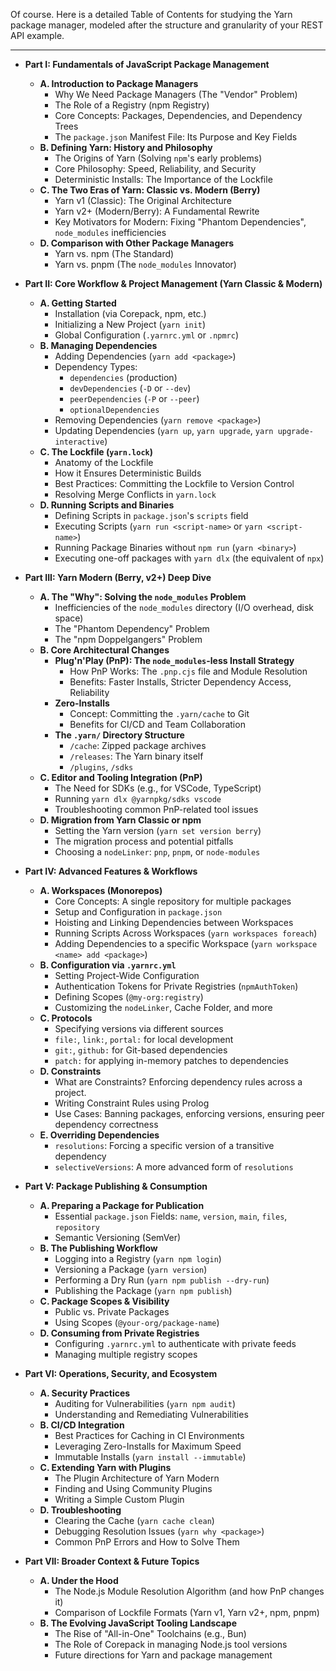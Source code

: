 Of course. Here is a detailed Table of Contents for studying the Yarn package manager, modeled after the structure and granularity of your REST API example.

***

*   **Part I: Fundamentals of JavaScript Package Management**
    *   **A. Introduction to Package Managers**
        *   Why We Need Package Managers (The "Vendor" Problem)
        *   The Role of a Registry (npm Registry)
        *   Core Concepts: Packages, Dependencies, and Dependency Trees
        *   The `package.json` Manifest File: Its Purpose and Key Fields
    *   **B. Defining Yarn: History and Philosophy**
        *   The Origins of Yarn (Solving `npm`'s early problems)
        *   Core Philosophy: Speed, Reliability, and Security
        *   Deterministic Installs: The Importance of the Lockfile
    *   **C. The Two Eras of Yarn: Classic vs. Modern (Berry)**
        *   Yarn v1 (Classic): The Original Architecture
        *   Yarn v2+ (Modern/Berry): A Fundamental Rewrite
        *   Key Motivators for Modern: Fixing "Phantom Dependencies", `node_modules` inefficiencies
    *   **D. Comparison with Other Package Managers**
        *   Yarn vs. npm (The Standard)
        *   Yarn vs. pnpm (The `node_modules` Innovator)

*   **Part II: Core Workflow & Project Management (Yarn Classic & Modern)**
    *   **A. Getting Started**
        *   Installation (via Corepack, npm, etc.)
        *   Initializing a New Project (`yarn init`)
        *   Global Configuration (`.yarnrc.yml` or `.npmrc`)
    *   **B. Managing Dependencies**
        *   Adding Dependencies (`yarn add <package>`)
        *   Dependency Types:
            *   `dependencies` (production)
            *   `devDependencies` (`-D` or `--dev`)
            *   `peerDependencies` (`-P` or `--peer`)
            *   `optionalDependencies`
        *   Removing Dependencies (`yarn remove <package>`)
        *   Updating Dependencies (`yarn up`, `yarn upgrade`, `yarn upgrade-interactive`)
    *   **C. The Lockfile (`yarn.lock`)**
        *   Anatomy of the Lockfile
        *   How it Ensures Deterministic Builds
        *   Best Practices: Committing the Lockfile to Version Control
        *   Resolving Merge Conflicts in `yarn.lock`
    *   **D. Running Scripts and Binaries**
        *   Defining Scripts in `package.json`'s `scripts` field
        *   Executing Scripts (`yarn run <script-name>` or `yarn <script-name>`)
        *   Running Package Binaries without `npm run` (`yarn <binary>`)
        *   Executing one-off packages with `yarn dlx` (the equivalent of `npx`)

*   **Part III: Yarn Modern (Berry, v2+) Deep Dive**
    *   **A. The "Why": Solving the `node_modules` Problem**
        *   Inefficiencies of the `node_modules` directory (I/O overhead, disk space)
        *   The "Phantom Dependency" Problem
        *   The "npm Doppelgangers" Problem
    *   **B. Core Architectural Changes**
        *   **Plug'n'Play (PnP): The `node_modules`-less Install Strategy**
            *   How PnP Works: The `.pnp.cjs` file and Module Resolution
            *   Benefits: Faster Installs, Stricter Dependency Access, Reliability
        *   **Zero-Installs**
            *   Concept: Committing the `.yarn/cache` to Git
            *   Benefits for CI/CD and Team Collaboration
        *   **The `.yarn/` Directory Structure**
            *   `/cache`: Zipped package archives
            *   `/releases`: The Yarn binary itself
            *   `/plugins`, `/sdks`
    *   **C. Editor and Tooling Integration (PnP)**
        *   The Need for SDKs (e.g., for VSCode, TypeScript)
        *   Running `yarn dlx @yarnpkg/sdks vscode`
        *   Troubleshooting common PnP-related tool issues
    *   **D. Migration from Yarn Classic or npm**
        *   Setting the Yarn version (`yarn set version berry`)
        *   The migration process and potential pitfalls
        *   Choosing a `nodeLinker`: `pnp`, `pnpm`, or `node-modules`

*   **Part IV: Advanced Features & Workflows**
    *   **A. Workspaces (Monorepos)**
        *   Core Concepts: A single repository for multiple packages
        *   Setup and Configuration in `package.json`
        *   Hoisting and Linking Dependencies between Workspaces
        *   Running Scripts Across Workspaces (`yarn workspaces foreach`)
        *   Adding Dependencies to a specific Workspace (`yarn workspace <name> add <package>`)
    *   **B. Configuration via `.yarnrc.yml`**
        *   Setting Project-Wide Configuration
        *   Authentication Tokens for Private Registries (`npmAuthToken`)
        *   Defining Scopes (`@my-org:registry`)
        *   Customizing the `nodeLinker`, Cache Folder, and more
    *   **C. Protocols**
        *   Specifying versions via different sources
        *   `file:`, `link:`, `portal:` for local development
        *   `git:`, `github:` for Git-based dependencies
        *   `patch:` for applying in-memory patches to dependencies
    *   **D. Constraints**
        *   What are Constraints? Enforcing dependency rules across a project.
        *   Writing Constraint Rules using Prolog
        *   Use Cases: Banning packages, enforcing versions, ensuring peer dependency correctness
    *   **E. Overriding Dependencies**
        *   `resolutions`: Forcing a specific version of a transitive dependency
        *   `selectiveVersions`: A more advanced form of `resolutions`

*   **Part V: Package Publishing & Consumption**
    *   **A. Preparing a Package for Publication**
        *   Essential `package.json` Fields: `name`, `version`, `main`, `files`, `repository`
        *   Semantic Versioning (SemVer)
    *   **B. The Publishing Workflow**
        *   Logging into a Registry (`yarn npm login`)
        *   Versioning a Package (`yarn version`)
        *   Performing a Dry Run (`yarn npm publish --dry-run`)
        *   Publishing the Package (`yarn npm publish`)
    *   **C. Package Scopes & Visibility**
        *   Public vs. Private Packages
        *   Using Scopes (`@your-org/package-name`)
    *   **D. Consuming from Private Registries**
        *   Configuring `.yarnrc.yml` to authenticate with private feeds
        *   Managing multiple registry scopes

*   **Part VI: Operations, Security, and Ecosystem**
    *   **A. Security Practices**
        *   Auditing for Vulnerabilities (`yarn npm audit`)
        *   Understanding and Remediating Vulnerabilities
    *   **B. CI/CD Integration**
        *   Best Practices for Caching in CI Environments
        *   Leveraging Zero-Installs for Maximum Speed
        *   Immutable Installs (`yarn install --immutable`)
    *   **C. Extending Yarn with Plugins**
        *   The Plugin Architecture of Yarn Modern
        *   Finding and Using Community Plugins
        *   Writing a Simple Custom Plugin
    *   **D. Troubleshooting**
        *   Clearing the Cache (`yarn cache clean`)
        *   Debugging Resolution Issues (`yarn why <package>`)
        *   Common PnP Errors and How to Solve Them

*   **Part VII: Broader Context & Future Topics**
    *   **A. Under the Hood**
        *   The Node.js Module Resolution Algorithm (and how PnP changes it)
        *   Comparison of Lockfile Formats (Yarn v1, Yarn v2+, npm, pnpm)
    *   **B. The Evolving JavaScript Tooling Landscape**
        *   The Rise of "All-in-One" Toolchains (e.g., Bun)
        *   The Role of Corepack in managing Node.js tool versions
        *   Future directions for Yarn and package management